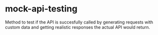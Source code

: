# mock-api-testing

Method to test if the API is succesfully called by generating requests with custom data and getting realistic responses the actual API would return.